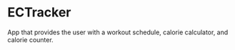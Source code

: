 # ECTracker
App that provides the user with a workout schedule, calorie calculator, and calorie counter.
